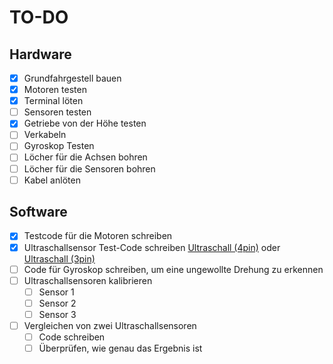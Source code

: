 # TO-DO

## Hardware

- [x] Grundfahrgestell bauen
- [x] Motoren testen
- [x] Terminal löten
- [ ] Sensoren testen
- [x] Getriebe von der Höhe testen
- [ ] Verkabeln
- [ ] Gyroskop Testen
- [ ] Löcher für die Achsen bohren
- [ ] Löcher für die Sensoren bohren
- [ ] Kabel anlöten

## Software

- [x] Testcode für die Motoren schreiben
- [x] Ultraschallsensor Test-Code schreiben [Ultraschall (4pin)](https://funduino.de/nr-10-entfernung-messen) oder [Ultraschall (3pin)](https://docs.arduino.cc/built-in-examples/sensors/Ping)
- [ ] Code für Gyroskop schreiben, um eine ungewollte Drehung zu erkennen
- [ ] Ultraschallsensoren kalibrieren
  - [ ] Sensor 1
  - [ ] Sensor 2
  - [ ] Sensor 3
- [ ] Vergleichen von zwei Ultraschallsensoren
  - [ ] Code schreiben
  - [ ] Überprüfen, wie genau das Ergebnis ist
